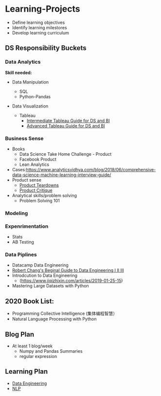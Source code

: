 # Learning-Projects
* Define learning objectives
* Identify learning milestores
* Develop learning curriculum


## DS Responsibility Buckets
### Data Analytics
**Skill needed:**
* Data Manipulation 
  * SQL
  * Python-Pandas

* Data Visualization
  * Tableau
    * [Intermediate Tableau Guide for DS and BI](https://www.analyticsvidhya.com/blog/2018/01/tableau-for-intermediate-data-science/)
    * [Advanced Tableau Guide for DS and BI](https://www.analyticsvidhya.com/blog/2018/06/comprehensive-data-science-machine-learning-interview-guide/)

### Business Sense
* Books
   * Data Science Take Home Challenge - Product
   * Facebook Product
   * Lean Analytics
 * Cases:https://www.analyticsvidhya.com/blog/2018/06/comprehensive-data-science-machine-learning-interview-guide/
 * Product sense
   * [Product Teardowns](https://medium.com/we-are-yammer/product-teardowns-at-yammer-e2c4d5f0e2ff)
   * [Product Critique](https://medium.com/the-year-of-the-looking-glass/how-to-do-a-product-critique-98b657050638)
 * Analytical skills/problem solving
   * Problem Solving 101 

### Modeling

### Expenrimentation
* Stats
* AB Testing

### Data Piplines
* Datacamp Data Engineering
* [Robert Chang's Beginal Guide to Data Engineering I II III](https://medium.com/@rchang/a-beginners-guide-to-data-engineering-part-i-4227c5c457d7)
* Introdcution to Data Engineering
  * (https://www.jiqizhixin.com/articles/2019-01-25-15)
* Mastering Large Datasets with Python


## 2020 Book List:
* Programming Collective Intelligence (集体编程智慧）
* Natural Language Processing with Python

## Blog Plan
* At least 1 blog/week
  * Numpy and Pandas Summaries  
  * regular expression

## Learning Plan
* [Data Engineering](https://www.jiqizhixin.com/articles/2019-01-25-15)
* [NLP](https://www.analyticsvidhya.com/blog/2018/02/the-different-methods-deal-text-data-predictive-python/)
